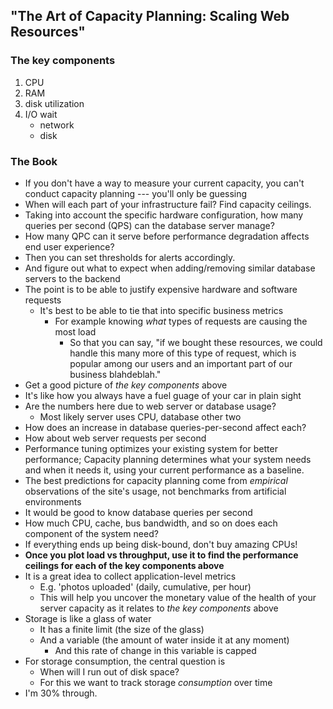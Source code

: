 ## "The Art of Capacity Planning: Scaling Web Resources"

### The key components
1. CPU
2. RAM
3. disk utilization
4. I/O wait
    * network
    * disk

### The Book
* If you don't have a way to measure your current capacity, you can't conduct
  capacity planning --- you'll only be guessing
* When will each part of your infrastructure fail? Find capacity ceilings.
* Taking into account the specific hardware configuration, how many queries per
  second (QPS) can the database server manage?
* How many QPC can it serve before performance degradation affects end user
  experience?
* Then you can set thresholds for alerts accordingly.
* And figure out what to expect when adding/removing similar database servers
  to the backend
* The point is to be able to justify expensive hardware and software requests
    * It's best to be able to tie that into specific business metrics
        * For example knowing *what* types of requests are causing the most
          load
            * So that you can say, "if we bought these resources, we could
              handle this many more of this type of request, which is popular
              among our users and an important part of our business
              blahdeblah."
* Get a good picture of *the key components* above
* It's like how you always have a fuel guage of your car in plain sight
* Are the numbers here due to web server or database usage?
    * Most likely server uses CPU, database other two
* How does an increase in database queries-per-second affect each?
* How about web server requests per second
* Performance tuning optimizes your existing system for better performance;
  Capacity planning determines what your system needs and when it needs it,
  using your current performance as a baseline.
* The best predictions for capacity planning come from *empirical* observations
  of the site's usage, not benchmarks from artificial environments
* It would be good to know database queries per second
* How much CPU, cache, bus bandwidth, and so on does each component of the
  system need?
* If everything ends up being disk-bound, don't buy amazing CPUs!
* __Once you plot load vs throughput, use it to find the performance ceilings
  for each of the key components above__
* It is a great idea to collect application-level metrics
    * E.g. 'photos uploaded' (daily, cumulative, per hour)
    * This will help you uncover the monetary value of the health of your
      server capacity as it relates to *the key components* above
* Storage is like a glass of water
    * It has a finite limit (the size of the glass)
    * And a variable (the amount of water inside it at any moment)
        * And this rate of change in this variable is capped
* For storage consumption, the central question is
    * When will I run out of disk space?
    * For this we want to track storage _consumption_ over time
* I'm 30% through.
